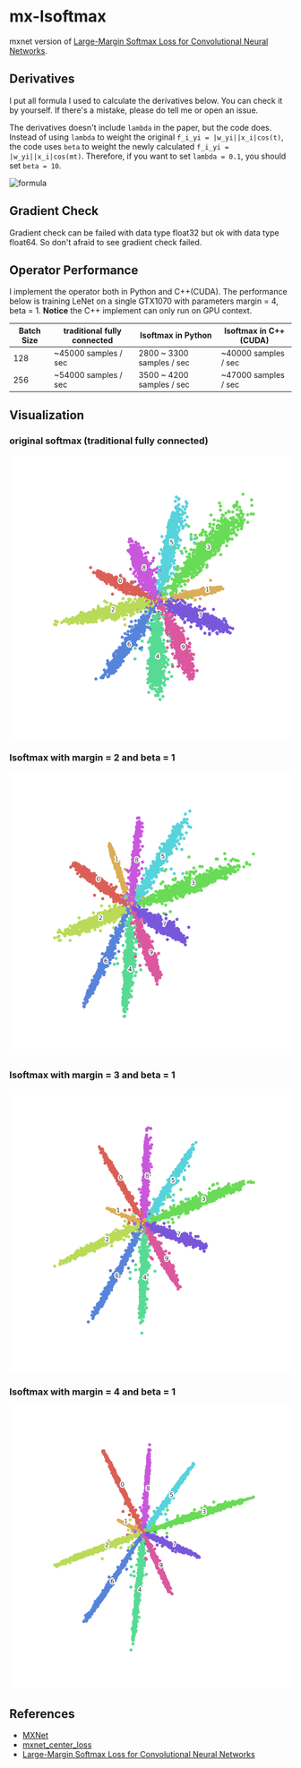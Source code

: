 mx-lsoftmax
===========

mxnet version of [Large-Margin Softmax Loss for Convolutional Neural Networks][lsoftmax].

## Derivatives

I put all formula I used to calculate the derivatives below. You can check it by yourself. If there's a mistake, please do tell me or open an issue.

The derivatives doesn't include `lambda` in the paper, but the code does. Instead of using `lambda` to weight the original `f_i_yi = |w_yi||x_i|cos(t)`, the code uses `beta` to weight the newly calculated `f_i_yi = |w_yi||x_i|cos(mt)`. Therefore, if you want to set `lambda = 0.1`, you should set `beta = 10`.

![formula](imgs/formula.jpg)

## Gradient Check

Gradient check can be failed with data type float32 but ok with data type float64. So don't afraid to see gradient check failed.

## Operator Performance

I implement the operator both in Python and C++(CUDA). The performance below is training LeNet on a single GTX1070 with parameters margin = 4, beta = 1. **Notice** the C++ implement can only run on GPU context.

|Batch Size     |traditional fully connected    |lsoftmax in Python         |lsoftmax in C++(CUDA)      |
|---------------|-------------------------------|---------------------------|---------------------------|
|128            |~45000 samples / sec           |2800 ~ 3300 samples / sec  |~40000 samples / sec       |
|256            |~54000 samples / sec           |3500 ~ 4200 samples / sec  |~47000 samples / sec       |

## Visualization

### original softmax (traditional fully connected)

![lsoftmax-margin-1](imgs/mnist-lsoftmax-margin-1.png)

### lsoftmax with margin = 2 and beta = 1

![lsoftmax-margin-2](imgs/mnist-lsoftmax-margin-2.png)

### lsoftmax with margin = 3 and beta = 1

![lsoftmax-margin-3](imgs/mnist-lsoftmax-margin-3.png)

### lsoftmax with margin = 4 and beta = 1

![lsoftmax-margin-4](imgs/mnist-lsoftmax-margin-4.png)

## References

- [MXNet](mxnet)
- [mxnet_center_loss](mxnet-center-loss)
- [Large-Margin Softmax Loss for Convolutional Neural Networks][lsoftmax]


[mxnet]: https://github.com/dmlc/mxnet
[lsoftmax]: https://arxiv.org/pdf/1612.02295.pdf
[mxnet-center-loss]: https://github.com/pangyupo/mxnet_center_loss
